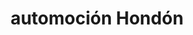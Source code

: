---
title: "automoción Hondón"
url: /hondon-de-los-frailes/automocion-hondon/
shop: Autowerkstatt
---